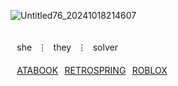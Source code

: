 ![Untitled76_20241018214607](https://github.com/user-attachments/assets/705f234d-95f8-42b8-a158-dfd64ca31fd3)

⠀⠀ㅤㅤㅤㅤㅤㅤㅤㅤ⠀⠀⠀⠀⠀⠀⠀⠀⠀⠀⠀⠀ㅤ⠀⠀⠀ㅤㅤㅤㅤㅤㅤㅤ ⠀she⠀⋮⠀they⠀⋮⠀solver⠀
　　　　　　　　　　　　　　　　　　　　　　　⠀[ATABOOK](https://cyn.atabook.org/)⠀[RETROSPRING](https://retrospring.net/@rxmriflwr)⠀[ROBLOX](https://www.roblox.com/users/1376427519/profile)
